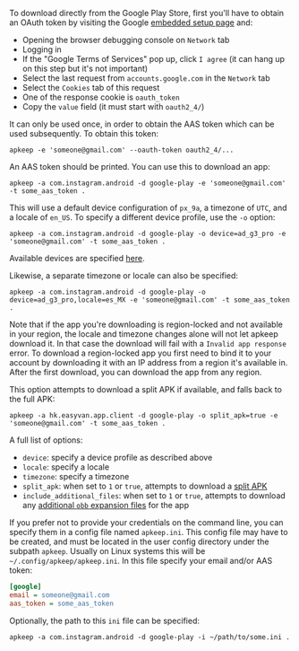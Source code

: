 To download directly from the Google Play Store, first you'll have to obtain an OAuth token by visiting the Google [embedded setup page](https://accounts.google.com/EmbeddedSetup) and:

- Opening the browser debugging console on `Network` tab
- Logging in
- If the "Google Terms of Services" pop up, click `I agree` (it can hang up on this step but it's not important)
- Select the last request from `accounts.google.com` in the `Network` tab
- Select the `Cookies` tab of this request
- One of the response cookie is `oauth_token`
- Copy the `value` field (it must start with `oauth2_4/`)

It can only be used once, in order to obtain the AAS token which can be used subsequently. To obtain this token:

```shell
apkeep -e 'someone@gmail.com' --oauth-token oauth2_4/...
```

An AAS token should be printed. You can use this to download an app:

```shell
apkeep -a com.instagram.android -d google-play -e 'someone@gmail.com' -t some_aas_token .
```

This will use a default device configuration of `px_9a`, a timezone of `UTC`, and a locale of `en_US`.  To specify a different device profile, use the `-o` option:

```shell
apkeep -a com.instagram.android -d google-play -o device=ad_g3_pro -e 'someone@gmail.com' -t some_aas_token .
```

Available devices are specified [here](https://github.com/EFForg/rs-google-play/blob/master/gpapi/device.properties).

Likewise, a separate timezone or locale can also be specified:

```shell
apkeep -a com.instagram.android -d google-play -o device=ad_g3_pro,locale=es_MX -e 'someone@gmail.com' -t some_aas_token .
```

Note that if the app you're downloading is region-locked and not available in your region, the locale and timezone changes alone will not let apkeep download it. 
In that case the download will fail with a `Invalid app response` error. 
To download a region-locked app you first need to bind it to your account by downloading it with an IP address from a region it's available in.
After the first download, you can download the app from any region.


This option attempts to download a split APK if available, and falls back to the full APK:

```shell
apkeep -a hk.easyvan.app.client -d google-play -o split_apk=true -e 'someone@gmail.com' -t some_aas_token .
```

A full list of options:

* `device`: specify a device profile as described above
* `locale`: specify a locale
* `timezone`: specify a timezone 
* `split_apk`: when set to `1` or `true`, attempts to download a [split APK](https://developer.android.com/studio/build/configure-apk-splits)
* `include_additional_files`: when set to `1` or `true`, attempts to download any [additional `obb` expansion files](https://developer.android.com/google/play/expansion-files) for the app

If you prefer not to provide your credentials on the command line, you can specify them in a config file named `apkeep.ini`.  This config file may have to be created, and must be located in the user config directory under the subpath `apkeep`.  Usually on Linux systems this will be `~/.config/apkeep/apkeep.ini`.  In this file specify your email and/or AAS token:

```ini
[google]
email = someone@gmail.com
aas_token = some_aas_token
```

Optionally, the path to this `ini` file can be specified:

```shell
apkeep -a com.instagram.android -d google-play -i ~/path/to/some.ini .
```
